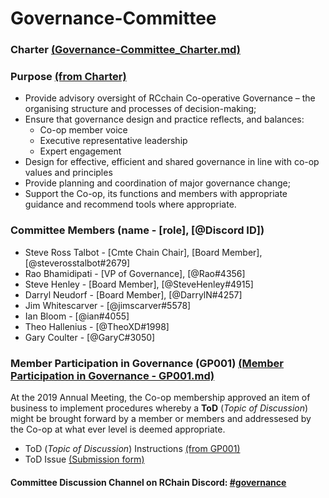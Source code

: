 # Governance-Committee

### Charter [(Governance-Committee_Charter.md)](/Governance-Committee_Charter.md)

### Purpose [(from Charter)](/Governance-Committee_Charter.md#purpose-and-objectives)
 - Provide advisory oversight of RCchain Co-operative Governance – the organising structure and processes of decision-making;
 - Ensure that governance design and practice reflects, and balances:
   - Co-op member voice
   - Executive representative leadership
   - Expert engagement
 - Design for effective, efficient and  shared  governance in line with co-op values and principles
 - Provide planning and coordination of major governance change;
 - Support the Co-op, its functions and members with appropriate guidance and recommend tools where appropriate.

### Committee Members (name - [role], [@Discord ID])
   - Steve Ross Talbot - [Cmte Chain Chair], [Board Member], [@steverosstalbot#2679]
   - Rao Bhamidipati - [VP of Governance], [@Rao#4356]
   - Steve Henley - [Board Member], [@SteveHenley#4915]
   - Darryl Neudorf - [Board Member], [@DarrylN#4257]
   - Jim Whitescarver - [@jimscarver#5578]
   - Ian Bloom - [@ian#4055]
   - Theo Hallenius - [@TheoXD#1998]
   - Gary Coulter - [@GaryC#3050]
 
### Member Participation in Governance (GP001) [(Member Participation in Governance - GP001.md)](/Member%20Participation%20in%20Governance%20-%20GP001.md)
At the 2019 Annual Meeting, the Co-op membership approved an item of business to implement procedures whereby a **ToD** (*Topic of Discussion*) might be brought forward by a member or members and addressesed by the Co-op at what ever level is deemed appropriate.

 - ToD (*Topic of Discussion*) Instructions [(from GP001)](/Member%20Participation%20in%20Governance%20-%20GP001.md#process)
 - ToD Issue [(Submission form)](https://github.com/rchain/Governance-Committee/issues/new?assignees=&labels=&template=tod---topic-of-discussion.md&title=%5BToD%5D%3C%21--+title+goes+here+--%3E)

#### Committee Discussion Channel on RChain Discord: [#governance](https://discord.com/channels/375365542359465989/393462637100400650)
